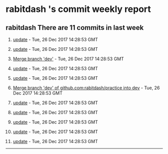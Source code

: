 #  rabitdash 's commit weekly report

##  rabitdash There are 11  commits in last week 

1. [update](https://github.com/rabitdash/practice/commit/ea2f2d3c112fcb4ae48603f4e93802c2925326f1) - Tue, 26 Dec 2017 14:28:53 GMT 

2. [update](https://github.com/rabitdash/practice/commit/ad2449d666ba06030005f13efb627d68874d8b20) - Tue, 26 Dec 2017 14:28:53 GMT 

3. [Merge branch 'dev'](https://github.com/rabitdash/practice/commit/df082aaa25930256dcc17137150ee6fadaab3d63) - Tue, 26 Dec 2017 14:28:53 GMT 

4. [update](https://github.com/rabitdash/practice/commit/1670c1b0c723bb55f7eafd88319142d5b7a6527e) - Tue, 26 Dec 2017 14:28:53 GMT 

5. [update](https://github.com/rabitdash/practice/commit/b54acc5f7d336777710672f3d86543a7577cac66) - Tue, 26 Dec 2017 14:28:53 GMT 

6. [Merge branch 'dev' of github.com:rabitdash/practice into dev](https://github.com/rabitdash/practice/commit/a1b52b9871a061d1687d7705fee3abdce82aa471) - Tue, 26 Dec 2017 14:28:53 GMT 

7. [update](https://github.com/rabitdash/practice/commit/4ccdb519fa21ae20324d3ad1d9fba7f5ce6abfc9) - Tue, 26 Dec 2017 14:28:53 GMT 

8. [update](https://github.com/rabitdash/practice/commit/71cbb34757216e4f728bed1984616d2343fd5a50) - Tue, 26 Dec 2017 14:28:53 GMT 

9. [update](https://github.com/rabitdash/practice/commit/9bcab8adf2f5f53b12ba113cb04f1d56c60ef4e7) - Tue, 26 Dec 2017 14:28:53 GMT 

10. [update](https://github.com/rabitdash/practice/commit/1cdef34121fbe3eda3f6270754fe1854ec773f9e) - Tue, 26 Dec 2017 14:28:53 GMT 

11. [update](https://github.com/rabitdash/practice/commit/c4457a6e09952b4ae81233f9c4bd9678c7fedb97) - Tue, 26 Dec 2017 14:28:53 GMT 

---
